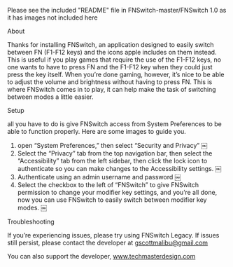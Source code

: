 Please see the included "README" file in FNSwitch-master/FNSwitch 1.0 as it has images not included here 

About 

Thanks for installing FNSwitch, an application designed to easily switch between FN (F1-F12 keys) and the icons apple includes on them instead.
This is useful if you play games that require the use of the F1-F12 keys, no one wants to have to press FN and the F1-F12 key when they could just press the key itself.
When you’re done gaming, however, it’s nice to be able to adjust the volume and brightness without having to press FN.
This is where FNSwitch comes in to play, it can help make the task of switching between modes a little easier. 

Setup 

all you have to do is give FNSwitch access from System Preferences to be able to function properly. Here are some images to guide you.

1) open “System Preferences,” then select “Security and Privacy”
￼
2) Select the “Privacy” tab from the top navigation bar, then select the “Accessibility” tab from the left sidebar, then click the lock
icon to authenticate so you can make changes to the Accessibility settings.
￼
3) Authenticate using an admin username and password
￼
4) Select the checkbox to the left of “FNSwitch” to give FNSwitch permission to change your modifier key settings, and you’re all done,
now you can use FNSwitch to easily switch between modifier key modes. 
￼

Troubleshooting

If you’re experiencing issues, please try using FNSwitch Legacy. If issues still persist, please contact the developer at gscottmalibu@gmail.com

You can also support the developer, www.techmasterdesign.com
